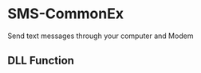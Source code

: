 # SMS-CommonEx
Send text messages through your computer and Modem

<h2><a name="dllfunction" class="anchor" href="#dllfunction"><span class="mini-icon mini-icon-link"></span></a>DLL Function</h2>
